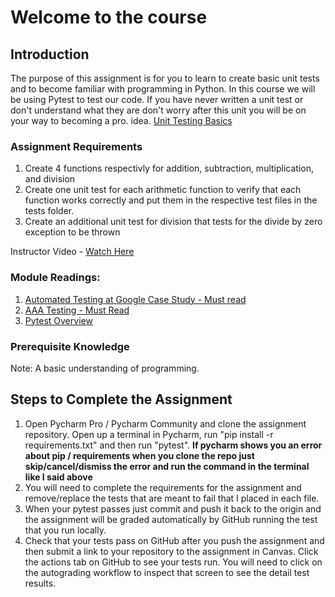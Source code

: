 # Welcome to the course

## Introduction

The purpose of this assignment is for you to learn to create basic unit tests and to become familiar with programming in
Python. In this course we will be using Pytest to test our code. If you have never written a unit test or don't
understand what they are don't worry after this unit you will be on your way to becoming a pro.
idea.  [Unit Testing Basics](https://realpython.com/pytest-python-testing/)

### Assignment Requirements

1. Create 4 functions respectivly for addition, subtraction, multiplication, and division
2. Create one unit test for each arithmetic function to verify that each function works correctly and put them in the
   respective test files in the tests folder.
3. Create an additional unit test for division that tests for the divide by zero exception to be thrown

Instructor Video - [Watch Here](https://youtu.be/6MQDaAa527o)

### Module Readings:

1. [Automated Testing at Google Case Study - Must read](https://itrevolution.com/case-study-automated-testing-google/)
2. [AAA Testing - Must Read](https://automationpanda.com/2020/07/07/arrange-act-assert-a-pattern-for-writing-good-tests/)
3. [Pytest Overview](https://realpython.com/pytest-python-testing/)

### Prerequisite Knowledge

Note:  A basic understanding of programming.

## Steps to Complete the Assignment

1. Open Pycharm Pro / Pycharm Community and clone the assignment repository. Open up a terminal in Pycharm, run "pip
   install -r
   requirements.txt" and then run "pytest".  **If pycharm shows you an error about pip / requirements when you clone the
   repo just skip/cancel/dismiss the error and run the command in the terminal like I said above**
2. You will need to complete the requirements for the assignment and remove/replace the tests that are meant to fail
   that I
   placed in each file.
3. When your pytest passes just commit and push it back to the origin and the assignment will be graded automatically by
   GitHub running the test that you run locally.
4. Check that your tests pass on GitHub after you push the assignment and then submit a link to your repository to the
   assignment in Canvas. Click the actions tab on GitHub to see your tests run. You will need to click on the
   autograding workflow to inspect that screen to see the detail test results.


